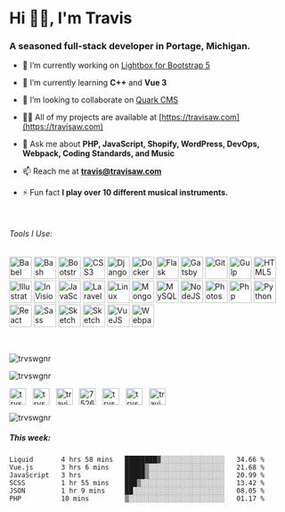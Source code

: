 <h1 align="left">Hi 👋🏼, I'm Travis</h1>
<h3 align="left">A seasoned full-stack developer in Portage, Michigan.</h3>

- 🔭 I’m currently working on [Lightbox for Bootstrap 5](https://github.com/trvswgnr/bs5-lightbox)

- 🌱 I’m currently learning **C++** and **Vue 3**

- 👯 I’m looking to collaborate on [Quark CMS](https://github.com/trvswgnr/quark-cms)

- 👨‍💻 All of my projects are available at [https://travisaw.com](https://travisaw.com)

- 💬 Ask me about **PHP, JavaScript, Shopify, WordPress, DevOps, Webpack, Coding Standards, and Music**

- 📫 Reach me at **travis@travisaw.com**

- ⚡ Fun fact **I play over 10 different musical instruments.**

&nbsp;
###### Tools I Use:
<p align="left">
	<img src="https://cdn.jsdelivr.net/gh/devicons/devicon/icons/babel/babel-original.svg" title="Babel" alt="Babel" width="40" height="40"/>
	<img src="https://cdn.jsdelivr.net/gh/devicons/devicon/icons/bash/bash-original.svg" title="Bash" alt="Bash" width="40" height="40"/>
	<img src="https://cdn.jsdelivr.net/gh/devicons/devicon/icons/bootstrap/bootstrap-original.svg" title="Bootstrap" alt="Bootstrap" width="40" height="40"/>
	<img src="https://cdn.jsdelivr.net/gh/devicons/devicon/icons/css3/css3-original.svg" title="CSS3" alt="CSS3" width="40" height="40"/>
	<img src="https://cdn.jsdelivr.net/gh/devicons/devicon/icons/django/django-original.svg" title="Django" alt="Django" width="40" height="40"/>
	<img src="https://cdn.jsdelivr.net/gh/devicons/devicon/icons/docker/docker-original.svg" title="Docker" alt="Docker" width="40" height="40"/>
	<img src="https://cdn.jsdelivr.net/gh/devicons/devicon/icons/flask/flask-original.svg" title="Flask" alt="Flask" width="40" height="40"/>
	<img src="https://cdn.jsdelivr.net/gh/devicons/devicon/icons/gatsby/gatsby-original.svg" title="Gatsby" alt="Gatsby" width="40" height="40"/>
	<img src="https://cdn.jsdelivr.net/gh/devicons/devicon/icons/git/git-original.svg" title="Git" alt="Git" width="40" height="40"/>
	<img src="https://cdn.jsdelivr.net/gh/devicons/devicon/icons/gulp/gulp-plain.svg" title="Gulp" alt="Gulp" width="40" height="40"/>
	<img src="https://cdn.jsdelivr.net/gh/devicons/devicon/icons/html5/html5-original.svg" title="HTML5" alt="HTML5" width="40" height="40"/>
	<img src="https://cdn.jsdelivr.net/gh/devicons/devicon/icons/illustrator/illustrator-plain.svg" title="Illustrator" alt="Illustrator" width="40" height="40"/>
	<img src="https://www.vectorlogo.zone/logos/invisionapp/invisionapp-icon.svg" title="InVision" alt="InVision" width="40" height="40"/>
	<img src="https://cdn.jsdelivr.net/gh/devicons/devicon/icons/javascript/javascript-original.svg" title="JavaScript" alt="JavaScript" width="40" height="40"/>
	<img src="https://cdn.jsdelivr.net/gh/devicons/devicon/icons/laravel/laravel-plain.svg" title="Laravel" alt="Laravel" width="40" height="40"/>
	<img src="https://cdn.jsdelivr.net/gh/devicons/devicon/icons/linux/linux-original.svg" title="Linux" alt="Linux" width="40" height="40"/>
	<img src="https://cdn.jsdelivr.net/gh/devicons/devicon/icons/mongodb/mongodb-original.svg" title="MongoDB" alt="MongoDB" width="40" height="40"/>
	<img src="https://cdn.jsdelivr.net/gh/devicons/devicon/icons/mysql/mysql-original.svg" title="MySQL" alt="MySQL" width="40" height="40"/>
	<img src="https://cdn.jsdelivr.net/gh/devicons/devicon/icons/nodejs/nodejs-original.svg" title="NodeJS" alt="NodeJS" width="40" height="40"/>
	<img src="https://cdn.jsdelivr.net/gh/devicons/devicon/icons/photoshop/photoshop-plain.svg" title="Photoshop" alt="Photoshop" width="40" height="40"/>
	<img src="https://cdn.jsdelivr.net/gh/devicons/devicon/icons/php/php-original.svg" title="Php" alt="Php" width="40" height="40"/>
	<img src="https://cdn.jsdelivr.net/gh/devicons/devicon/icons/python/python-original.svg" title="Python" alt="Python" width="40" height="40"/>
	<img src="https://cdn.jsdelivr.net/gh/devicons/devicon/icons/react/react-original.svg" title="React" alt="React" width="40" height="40"/>
	<img src="https://cdn.jsdelivr.net/gh/devicons/devicon/icons/sass/sass-original.svg" title="Sass" alt="Sass" width="40" height="40"/>
	<img src="https://cdn.jsdelivr.net/gh/devicons/devicon/icons/sketch/sketch-original.svg" title="Sketch" alt="Sketch" width="40" height="40"/>
	<img src="https://cdn.shopify.com/shopifycloud/brochure/assets/brand-assets/shopify-logo-shopping-bag-full-color-66166b2e55d67988b56b4bd28b63c271e2b9713358cb723070a92bde17ad7d63.svg" title="Shopify" alt="Sketch" height="40" width="40">
	<img src="https://cdn.jsdelivr.net/gh/devicons/devicon/icons/vuejs/vuejs-original.svg" title="VueJS" alt="VueJS" width="40" height="40"/>
	<img src="https://cdn.jsdelivr.net/gh/devicons/devicon/icons/webpack/webpack-original.svg" title="Webpack" alt="Webpack" width="40" height="40"/>
</p>

&nbsp;

<p align="left"><img src="https://github-readme-stats.vercel.app/api/top-langs/?username=trvswgnr&layout=compact&hide=html" alt="trvswgnr" />&nbsp;</p>

<p align="left"><img src="https://github-readme-stats.vercel.app/api?username=trvswgnr&show_icons=true&hide=contribs" alt="trvswgnr" /></p>

<p align="left">
<a href="https://codepen.io/trvswgnr" target="blank"><img align="center" src="https://cdn.jsdelivr.net/npm/simple-icons@3.0.1/icons/codepen.svg" alt="trvswgnr" height="30" width="30" /></a>&nbsp;&nbsp;
<a href="https://twitter.com/trvswgnr" target="blank"><img align="center" src="https://cdn.jsdelivr.net/npm/simple-icons@3.0.1/icons/twitter.svg" alt="trvswgnr" height="30" width="30" /></a>&nbsp;&nbsp;
<a href="https://linkedin.com/in/travisawagner" target="blank"><img align="center" src="https://cdn.jsdelivr.net/npm/simple-icons@3.0.1/icons/linkedin.svg" alt="travisawagner" height="30" width="30" /></a>&nbsp;&nbsp;
<a href="https://stackoverflow.com/users/7526899" target="blank"><img align="center" src="https://cdn.jsdelivr.net/npm/simple-icons@3.0.1/icons/stackoverflow.svg" alt="7526899" height="30" width="30" /></a>&nbsp;&nbsp;
<a href="https://fb.com/trvswgnr" target="blank"><img align="center" src="https://cdn.jsdelivr.net/npm/simple-icons@3.0.1/icons/facebook.svg" alt="trvswgnr" height="30" width="30" /></a>&nbsp;&nbsp;
<a href="https://instagram.com/trvswgnr" target="blank"><img align="center" src="https://cdn.jsdelivr.net/npm/simple-icons@3.0.1/icons/instagram.svg" alt="trvswgnr" height="30" width="30" /></a>&nbsp;&nbsp;
<a href="https://www.behance.net/traviswagner" target="blank"><img align="center" src="https://cdn.jsdelivr.net/npm/simple-icons@3.0.1/icons/behance.svg" alt="traviswagner" height="30" width="30" /></a>
</p>

<p align="left"> <img src="https://komarev.com/ghpvc/?username=trvswgnr" alt="trvswgnr" /> </p>

##### This week:
<!--START_SECTION:waka-->

```text
Liquid       4 hrs 58 mins   ████████▓░░░░░░░░░░░░░░░░   34.66 %
Vue.js       3 hrs 6 mins    █████▒░░░░░░░░░░░░░░░░░░░   21.68 %
JavaScript   3 hrs           █████▒░░░░░░░░░░░░░░░░░░░   20.99 %
SCSS         1 hr 55 mins    ███▒░░░░░░░░░░░░░░░░░░░░░   13.42 %
JSON         1 hr 9 mins     ██░░░░░░░░░░░░░░░░░░░░░░░   08.05 %
PHP          10 mins         ▒░░░░░░░░░░░░░░░░░░░░░░░░   01.17 %
```

<!--END_SECTION:waka-->
